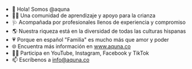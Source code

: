 - 👋 Hola! Somos @aquna
- 👶🏻 Una comunidad de aprendizaje y apoyo para la crianza
- 🩺 Acompañada por profesionales llenos de experiencia y compromiso
- 🌎 Nuestra riqueza está en la diversidad de todas las culturas hispanas
- 💗 Porque en español "Familia" es mucho más que amor y poder
- 🌐 Encuentra más información en www.aquna.co
- 👍🏼 Participa en YouTube, Instagram, Facebook y TikTok
- 📫 Escríbenos a info@aquna.co
